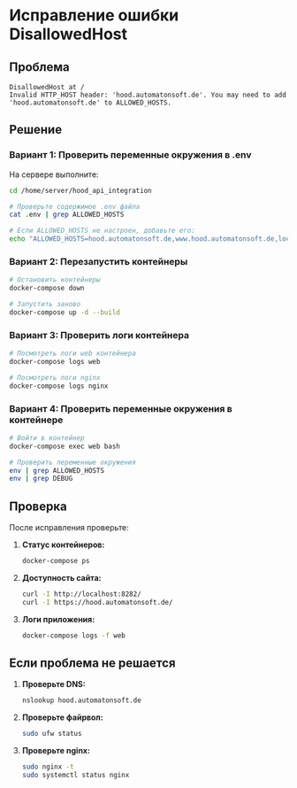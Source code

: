 # Исправление ошибки DisallowedHost

## Проблема
```
DisallowedHost at /
Invalid HTTP_HOST header: 'hood.automatonsoft.de'. You may need to add 'hood.automatonsoft.de' to ALLOWED_HOSTS.
```

## Решение

### Вариант 1: Проверить переменные окружения в .env

На сервере выполните:

```bash
cd /home/server/hood_api_integration

# Проверьте содержимое .env файла
cat .env | grep ALLOWED_HOSTS

# Если ALLOWED_HOSTS не настроен, добавьте его:
echo "ALLOWED_HOSTS=hood.automatonsoft.de,www.hood.automatonsoft.de,localhost,127.0.0.1" >> .env
```

### Вариант 2: Перезапустить контейнеры

```bash
# Остановить контейнеры
docker-compose down

# Запустить заново
docker-compose up -d --build
```

### Вариант 3: Проверить логи контейнера

```bash
# Посмотреть логи web контейнера
docker-compose logs web

# Посмотреть логи nginx
docker-compose logs nginx
```

### Вариант 4: Проверить переменные окружения в контейнере

```bash
# Войти в контейнер
docker-compose exec web bash

# Проверить переменные окружения
env | grep ALLOWED_HOSTS
env | grep DEBUG
```

## Проверка

После исправления проверьте:

1. **Статус контейнеров:**
   ```bash
   docker-compose ps
   ```

2. **Доступность сайта:**
   ```bash
   curl -I http://localhost:8282/
   curl -I https://hood.automatonsoft.de/
   ```

3. **Логи приложения:**
   ```bash
   docker-compose logs -f web
   ```

## Если проблема не решается

1. **Проверьте DNS:**
   ```bash
   nslookup hood.automatonsoft.de
   ```

2. **Проверьте файрвол:**
   ```bash
   sudo ufw status
   ```

3. **Проверьте nginx:**
   ```bash
   sudo nginx -t
   sudo systemctl status nginx
   ```

